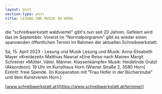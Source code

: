 ```yaml
---
layout: post
section-type: post
title: LESUNG UND MUSIK IN HORN
---
```

die "schreibwerkstatt waldviertel" gibt's nun seit 20 Jahren. Gefeiert wird das im September. Vorerst im "Normalporgramm" gibt es wieder einen spannenden öffentlichen Termin im Rahmen der aktuellen Schreibwerkstatt:

Sa, 15. April 2023 - Lesung und Musik
Lesung und Musik: Anna-Elisabeth Mayer »Kreidezeit«
Matthias Nawrat »Eine Reise nach Maine«
Margit Schreiner »Mütter. Väter. Männer. Klassenkämpfe«
Musik: Heidelinde Gratzl (Akkordeon). 19 Uhr im Kunsthaus Horn (Wiener Straße 2, 3580 Horn) Eintritt: freie Spende.
(In Kooperation mit "Frau Hofer in der Bücherstube" und dem Kunstverein Horn.)

[www.schreibwerkstatt.at](https://www.schreibwerkstatt.at/termine/)
